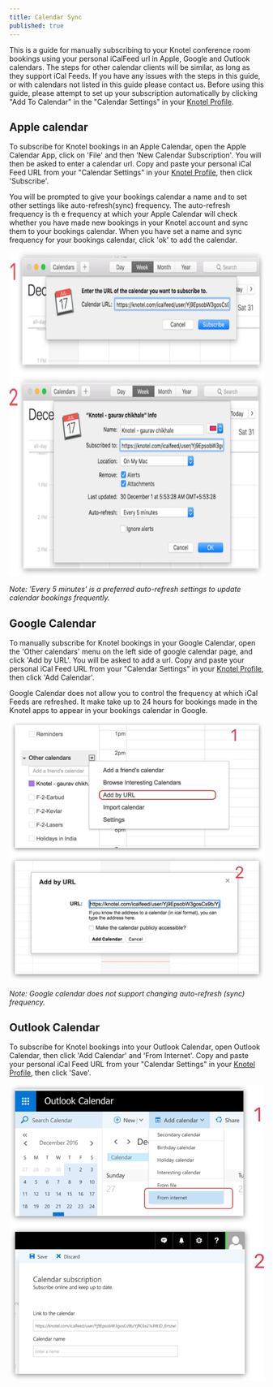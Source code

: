 ```yaml
---
title: Calendar Sync
published: true
---
```


This is a guide for manually subscribing to your Knotel conference room bookings using your personal iCalFeed url in Apple, Google and Outlook calendars. The steps for other calendar clients will be similar, as long as they support iCal Feeds. If you have any issues with the steps in this guide, or with calendars not listed in this guide please contact us.
Before using this guide, please attempt to set up your subscription automatically by clicking "Add To Calendar" in the "Calendar Settings" in your [Knotel Profile](https://knotel.com/profile).

## Apple calendar

To subscribe for Knotel bookings in an Apple Calendar, open the Apple Calendar App, click on  'File' and then 'New Calendar Subscription'. You will then be asked to enter a calendar url. Copy and paste your personal iCal Feed URL from your "Calendar Settings" in your [Knotel Profile](https://knotel.com/profile), then click 'Subscribe'.

You will be prompted to give your bookings calendar a name and to set other settings like auto-refresh(sync) frequency. The auto-refresh frequency is th
e frequency at which your Apple Calendar will check whether you have made new bookings in your Knotel account and sync them to your bookings calendar. When you have set a name and sync frequency for your bookings calendar, click  'ok' to add the calendar.

<img src="./apple-calendar.png"  alt="Apple Calendar" height="640" />  

_Note: 'Every 5 minutes' is a preferred auto-refresh settings to update calendar bookings frequently._


## Google Calendar

To manually subscribe for Knotel bookings in your Google Calendar, open the 'Other calendars' menu on the left side of google calendar page, and click 'Add by URL'. You will be asked to add a url. Copy and paste your personal iCal Feed URL from your "Calendar Settings" in your [Knotel Profile](https://knotel.com/profile), then click 'Add Calendar'.

Google Calendar does not allow you to control the frequency at which iCal Feeds are refreshed. It make take up to 24 hours for bookings made in the Knotel apps to appear in your bookings calendar in Google.

<img src="./google-calendar.png"  alt="Google Calendar" style="max-height:640px" />  

_Note: Google calendar does not support changing auto-refresh (sync) frequency._


## Outlook Calendar
To subscribe for Knotel bookings into your Outlook Calendar, open Outlook Calendar, then click 'Add Calendar' and 'From Internet'. Copy and paste your personal iCal Feed URL from your "Calendar Settings" in your [Knotel Profile](https://knotel.com/profile), then click 'Save'.

<img src="./outlook-calendar.png"  alt="Outlook Calendar" style="max-height:640px" />
